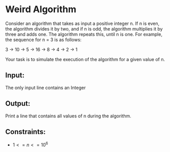 # Weird Algorithm

Consider an algorithm that takes as input a positive integer n. If n is even, the algorithm divides it by two, and if n is odd, the algorithm multiplies it by three and adds one. The algorithm repeats this, until n is one. For example, the sequence for n = 3 is as follows:

3 → 10 → 5 → 16 → 8 → 4 → 2 → 1

Your task is to simulate the execution of the algorithm for a given value of n. 


## Input:
The only input line contains an Integer


## Output: 
Print a line that contains all values of n during the algorithm. 

## Constraints:
- $1<= n <= 10^6$

